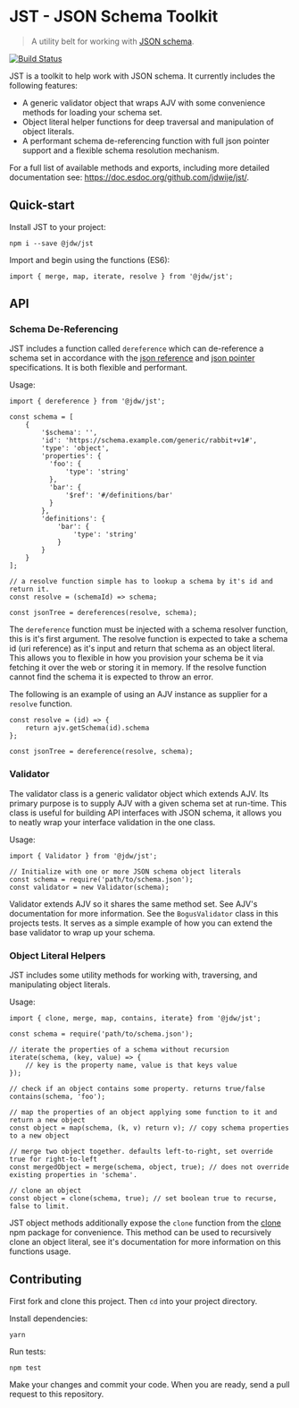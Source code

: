JST - JSON Schema Toolkit
===

> A utility belt for working with [JSON schema](http://json-schema.org/).

[![Build Status](https://travis-ci.org/jdwije/jst.svg?branch=master)](https://travis-ci.org/jdwije/jst)

JST is a toolkit to help work with JSON schema. It currently includes the
following features:

- A generic validator object that wraps AJV with some convenience methods for
  loading your schema set.
- Object literal helper functions for deep traversal and manipulation of object
  literals.
- A performant schema de-referencing function with full json pointer support and
  a flexible schema resolution mechanism.

For a full list of available methods and exports, including more detailed
documentation see: https://doc.esdoc.org/github.com/jdwije/jst/.

## Quick-start

Install JST to your project:
```
npm i --save @jdw/jst
```

Import and begin using the functions (ES6):
```
import { merge, map, iterate, resolve } from '@jdw/jst';
```

## API

### Schema De-Referencing

JST includes a function called `dereference` which can de-reference a schema set
in accordance with the
[json reference](https://tools.ietf.org/html/draft-pbryan-zyp-json-ref-03) and
[json pointer](https://tools.ietf.org/html/rfc6901) specifications. It is both
flexible and performant.

Usage:

```
import { dereference } from '@jdw/jst';

const schema = [
    {
        '$schema': '',
        'id': 'https://schema.example.com/generic/rabbit+v1#',
        'type': 'object',
        'properties': {
          'foo': {
              'type': 'string'
          },
          'bar': {
              '$ref': '#/definitions/bar'
          }
        },
        'definitions': {
            'bar': {
                'type': 'string'
            }
        }
    }
];

// a resolve function simple has to lookup a schema by it's id and return it.
const resolve = (schemaId) => schema;

const jsonTree = dereferences(resolve, schema);
```

The `dereference` function must be injected with a schema resolver function,
this is it's first argument. The resolve function is expected to take a schema
id (uri reference) as it's input and return that schema as an object
literal. This allows you to flexible in how you provision your schema be it via
fetching it over the web or storing it in memory. If the resolve function cannot
find the schema it is expected to throw an error.

The following is an example of using an AJV instance as supplier for a `resolve`
function.

```
const resolve = (id) => {
    return ajv.getSchema(id).schema
};

const jsonTree = dereference(resolve, schema);
```

### Validator

The validator class is a generic validator object which extends AJV. Its primary
purpose is to supply AJV with a given schema set at run-time. This class is
useful for building API interfaces with JSON schema, it allows you to neatly
wrap your interface validation in the one class.

Usage:

```
import { Validator } from '@jdw/jst';

// Initialize with one or more JSON schema object literals
const schema = require('path/to/schema.json');
const validator = new Validator(schema);
```

Validator extends AJV so it shares the same method set. See AJV's documentation
for more information. See the `BogusValidator` class in this projects tests. It
serves as a simple example of how you can extend the base validator to wrap up
your schema.

### Object Literal Helpers

JST includes some utility methods for working with, traversing, and manipulating
object literals.

Usage:

```
import { clone, merge, map, contains, iterate} from '@jdw/jst';

const schema = require('path/to/schema.json');

// iterate the properties of a schema without recursion
iterate(schema, (key, value) => {
    // key is the property name, value is that keys value
});

// check if an object contains some property. returns true/false
contains(schema, 'foo');

// map the properties of an object applying some function to it and return a new object
const object = map(schema, (k, v) return v); // copy schema properties to a new object

// merge two object together. defaults left-to-right, set override true for right-to-left
const mergedObject = merge(schema, object, true); // does not override existing properties in 'schema'.

// clone an object
const object = clone(schema, true); // set boolean true to recurse, false to limit.
```

JST object methods additionally expose the `clone` function from
the [clone](https://github.com/pvorb/node-clone) npm package for
convenience. This method can be used to recursively clone an object literal, see
it's documentation for more information on this functions usage.

## Contributing

First fork and clone this project. Then `cd` into your project directory.

Install dependencies:
```
yarn
```

Run tests:
```
npm test
```

Make your changes and commit your code. When you are ready, send a pull request
to this repository.


